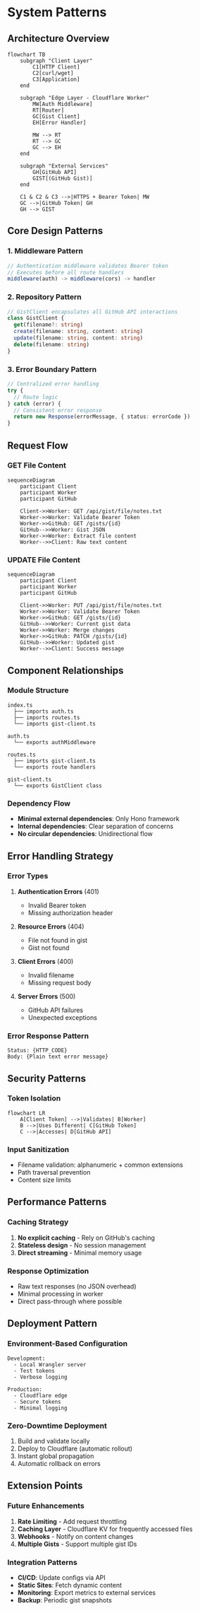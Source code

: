 # System Patterns

## Architecture Overview

```mermaid
flowchart TB
    subgraph "Client Layer"
        C1[HTTP Client]
        C2[curl/wget]
        C3[Application]
    end
    
    subgraph "Edge Layer - Cloudflare Worker"
        MW[Auth Middleware]
        RT[Router]
        GC[Gist Client]
        EH[Error Handler]
        
        MW --> RT
        RT --> GC
        GC --> EH
    end
    
    subgraph "External Services"
        GH[GitHub API]
        GIST[(GitHub Gist)]
    end
    
    C1 & C2 & C3 -->|HTTPS + Bearer Token| MW
    GC -->|GitHub Token| GH
    GH --> GIST
```

## Core Design Patterns

### 1. Middleware Pattern
```typescript
// Authentication middleware validates Bearer token
// Executes before all route handlers
middleware(auth) -> middleware(cors) -> handler
```

### 2. Repository Pattern
```typescript
// GistClient encapsulates all GitHub API interactions
class GistClient {
  get(filename?: string)
  create(filename: string, content: string)
  update(filename: string, content: string)
  delete(filename: string)
}
```

### 3. Error Boundary Pattern
```typescript
// Centralized error handling
try {
  // Route logic
} catch (error) {
  // Consistent error response
  return new Response(errorMessage, { status: errorCode })
}
```

## Request Flow

### GET File Content
```mermaid
sequenceDiagram
    participant Client
    participant Worker
    participant GitHub
    
    Client->>Worker: GET /api/gist/file/notes.txt
    Worker->>Worker: Validate Bearer Token
    Worker->>GitHub: GET /gists/{id}
    GitHub-->>Worker: Gist JSON
    Worker->>Worker: Extract file content
    Worker-->>Client: Raw text content
```

### UPDATE File Content
```mermaid
sequenceDiagram
    participant Client
    participant Worker
    participant GitHub
    
    Client->>Worker: PUT /api/gist/file/notes.txt
    Worker->>Worker: Validate Bearer Token
    Worker->>GitHub: GET /gists/{id}
    GitHub-->>Worker: Current gist data
    Worker->>Worker: Merge changes
    Worker->>GitHub: PATCH /gists/{id}
    GitHub-->>Worker: Updated gist
    Worker-->>Client: Success message
```

## Component Relationships

### Module Structure
```
index.ts
  ├── imports auth.ts
  ├── imports routes.ts
  └── imports gist-client.ts
  
auth.ts
  └── exports authMiddleware
  
routes.ts
  ├── imports gist-client.ts
  └── exports route handlers
  
gist-client.ts
  └── exports GistClient class
```

### Dependency Flow
- **Minimal external dependencies**: Only Hono framework
- **Internal dependencies**: Clear separation of concerns
- **No circular dependencies**: Unidirectional flow

## Error Handling Strategy

### Error Types
1. **Authentication Errors** (401)
   - Invalid Bearer token
   - Missing authorization header

2. **Resource Errors** (404)
   - File not found in gist
   - Gist not found

3. **Client Errors** (400)
   - Invalid filename
   - Missing request body

4. **Server Errors** (500)
   - GitHub API failures
   - Unexpected exceptions

### Error Response Pattern
```
Status: {HTTP_CODE}
Body: {Plain text error message}
```

## Security Patterns

### Token Isolation
```mermaid
flowchart LR
    A[Client Token] -->|Validates| B[Worker]
    B -->|Uses Different| C[GitHub Token]
    C -->|Accesses| D[GitHub API]
```

### Input Sanitization
- Filename validation: alphanumeric + common extensions
- Path traversal prevention
- Content size limits

## Performance Patterns

### Caching Strategy
1. **No explicit caching** - Rely on GitHub's caching
2. **Stateless design** - No session management
3. **Direct streaming** - Minimal memory usage

### Response Optimization
- Raw text responses (no JSON overhead)
- Minimal processing in worker
- Direct pass-through where possible

## Deployment Pattern

### Environment-Based Configuration
```
Development:
  - Local Wrangler server
  - Test tokens
  - Verbose logging

Production:
  - Cloudflare edge
  - Secure tokens
  - Minimal logging
```

### Zero-Downtime Deployment
1. Build and validate locally
2. Deploy to Cloudflare (automatic rollout)
3. Instant global propagation
4. Automatic rollback on errors

## Extension Points

### Future Enhancements
1. **Rate Limiting** - Add request throttling
2. **Caching Layer** - Cloudflare KV for frequently accessed files
3. **Webhooks** - Notify on content changes
4. **Multiple Gists** - Support multiple gist IDs

### Integration Patterns
- **CI/CD**: Update configs via API
- **Static Sites**: Fetch dynamic content
- **Monitoring**: Export metrics to external services
- **Backup**: Periodic gist snapshots
